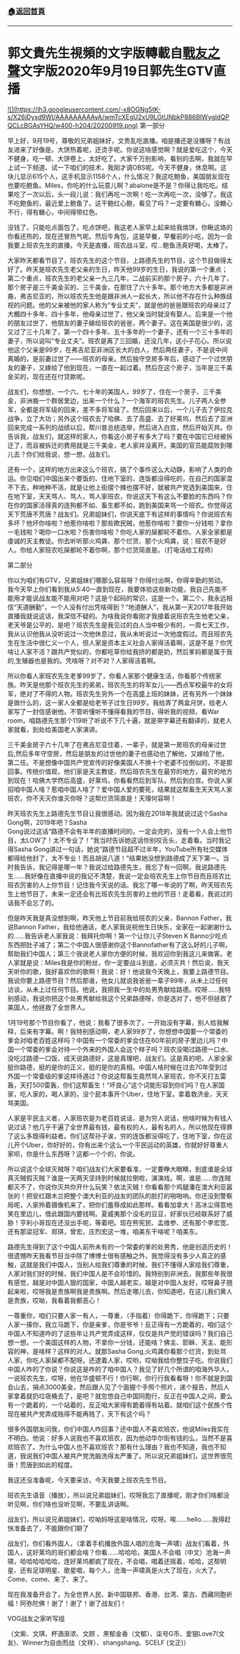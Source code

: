 ###  [:house:返回首頁](https://github.com/ourhimalayas/txt)
---

# 郭文貴先生視頻的文字版轉載自[戰友之聲](http://littleantvoice.blogspot.com)**文字版2020年9月19日郭先生GTV直播**

[!\[\](https://lh3.googleusercontent.com/-x8OGNg5tK-s/X26iDyxd9WI/AAAAAAAAAyA/wmTcXEgU2xU9LGtUNbkP886BIWygldQPQCLcBGAsYHQ/w400-h204/20200919.png)](https://lh3.googleusercontent.com/-x8OGNg5tK-s/X26iDyxd9WI/AAAAAAAAAyA/wmTcXEgU2xU9LGtUNbkP886BIWygldQPQCLcBGAsYHQ/20200919.png)
第一部分


早上好，9月19号，尊敬的兄弟姐妹好，文贵乱吃直播。咱是播还是没播呀？有战友进来了好像是。大饼热着呢，还烫手呢。你说这啥感觉啊？就是爱吃这个，今天不健身，吃一顿、大饼卷上，太好吃了。大家千万别影响，看别的去啊，我就在早上试一下频道、试一下咱们的技术，我刚才调OBS呢。今天不健身，休息啊。这块儿显示615个人，这手机显示1158个人，什么情况？我这吃鲍鱼，美国朋友现在也要吃鲍鱼。Miles，你吃的什么玩意儿啊？abalone是不是？你得让我吃吃。结果吃了一次以后，头一段儿说：我们再吃一次啊！吃一次再吃一次，没够了。我这不吃鲍鱼的，最近爱上鲍鱼了。这干鲍红心鲍，看见了吗？一定要有糖心，没糖心不行，得有糖心，中间得带红色。

没钱了，只能吃点面包了，吃点饼吧，我这老人家早上起来给我烙饼，你瞅这烙的你看还热的，现在还冒热气呢。然后牛角包，这是早餐，早餐前的小吃，因为一会我要上班农先生的直播，今天是直播，班农战斗室，哎…鲍鱼汤真好喝，太棒了。

大家昨天都看节目了，班农先生的这个节目，上路德先生的节目，这个节目做得太好了。昨天是班农先生老父亲的生日，昨天他99岁的生日，我说的第一个重点；第二个重点，班农先生的老父亲一九三几年，二战前买的那个房子，六十几年了，那个房子是三千美金买的、三千美金，在那住了六十多年。那个地方大多都是非洲裔，弗吉尼亚的，所以班农先生他是跟非洲人一起长大，所以他不存在什么种族歧视的问题。他的父亲被他的家人称为“专业丈夫”，就是他的爸爸跟班农的母亲过了大概四十多年、四十多年，他母亲过世了，他父亲当时就没有娶人。后来是一个他的朋友过世了，他朋友的妻子嫁给班农的爸爸，两个妻子。这在美国是很少的，这又过了三十几年了，第一个四十多年、五十多年的一个妻子，还有一个三十多年的妻子，所以说叫“专业丈夫”。班农是离了三回婚，还没几年，这小子花心。所以说他这个父亲是99岁，在弗吉尼亚非洲区长大的白人，然后两任妻子，不是说中间离婚的，是前妻过世了——班农的母亲。然后独守空房多年后，感动了一个过世朋友的妻子，又嫁给了他到现在，一直在一起过着。然后在这个房子，当年是三千美金买的，现在还在付贷款呢。

战友们，你想想，一个六、七十年的美国人，99岁了，住在一个房子、三千美金，非洲裔一个群居里边，出来一个什么？一个海军的班农先生。儿子两人全参军，全都是将军级的回来，差不多将军级了。然后回来以后，一个儿子去了伊拉克战争，立了大功；另外这个班农去了哈佛、去了高盛、去了好莱坞，然后去了亚洲回来完成一系列的战绩以后，帮川普总统选举，然后进入白宫，然后开始灭共。你告诉我，战友们，就这样的家人，你看这小房子有多大了吗？要在中国它已经被拆迁了，而且被拆迁的费用就是三千美金，老人家并没离开。美国的官员能腐败到哪儿去？你们给我说，想一想，战友们。

还有一个，这样的地方出来这么个班农，搞了个事件这么大动静，影响了人类的命运。你见咱们中国出来个要饭的、住地下室的、连饭都没得吃的，在自己的国家混不下去，种地种不活，就是让他上街摆个摊也摆不好，就被共产党选到美国来，住在地下室，天天骂人、骂人，骂人家班农，你说这天下有这么不要脸的东西吗？你在你的国家活得真的连狗都不如、畜生都不如，跑到美国来骂一个班农。你觉得这天下荒唐不荒唐？战友们。兄弟姐妹们，你说天底下有这样的事情吗？你说班农有多坏？他坏你啥啦？他惹你啥啦？那些欺民贼，他惹你啥啦？要你一分钱啦？拿你一毛钱啦？喝你一口水啦？伤害你啥啦？你吃人家的屎都轮不着你。人家全家都是虔诚的天主教徒。你去听听那火鸡龚、那个烂货、那个火鸡龚，说：班农不是好人。你给人家班农吃屎都轮不着你啊，那个烂货简直是。（打电话给工程师）

第二部分

你以为咱们有GTV，兄弟姐妹们哪那么容易呀？你得付出啊，你得辛勤的劳动。我今天早上你们看到我从5:40一直到现在，我要体验这些新功能，我自己先能不能用才能说战友能不能用对吧？这是个起码的常识，这是一个。第二个，我永远相信“天道酬勤”，一个人没有付出凭啥得到？“地道酬人”，我从第一天2017年我开始直播我就说这话，我深信不疑的。为啥我说你看刚才我接着说班农先生他老父亲，老天爷是公平的，是吧？班农先生是我见过的白人当中极少有的，一周七天工作，我从认识他我从没听说过一次他休息过，我从未听说过一次他度假过。而且班农先生在生活中很仁义一个人，但人家是资本主义社会人家得活着啊，这是不是？你凭啥让人家不活？跟共产党似的，你都吃草你给我挤的都是奶，然后爹妈都是属于我的,生殖器也是我的。凭啥呀？对不对？人家得活着啊。

所以你看人家班农先生老爹99岁了，你看人家那个健康生活，你看那个传统家族。昨天是他那个班农先生的弟弟，班农先生的将军女儿——西点军校最牛的女将军，绝对了不得的人物。班农先生另外一个在高盛上班的妹妹，还有另外一个妹妹是做什么的，这一家人全都是给老爷子过生日99岁。我给弄了两盒月饼，给老人家写了一封信感谢他。不管听懂听不懂得看我的节目，得听我的视频，看War room，咱路德先生那个119听了听说不下几十遍，就是带字幕还有翻译的，就老人家就看，到处给美国老人家演讲。

三千美金房子六十几年了在弗吉尼亚住着，一辈子，就是第一房班农的母亲过世后,然后多年守空房，然后是朋友的过世他的妻子也感动也了解他，又嫁给了他，第二任。不是想像中国共产党宣传的好像美国人不换十个老婆不拉倒似的，不是那回事。传统价值观，他们家是天主教徒，然后班农先生在最穷的地方，最穷的地方到现在！哈佛大学然后高盛，好莱坞，你看看然后到军队，然后到白宫。你说人家招咱中国人啥？惹咱中国人啥了？爱中国人爱的要死，结果就这帮畜生天天骂人家班农，你不天灭你谁灭你呀？这帮烂货简直是！天理何容啊！

昨天班农先生上路德先生节目让我很感动。因为我在2018年我就说过这个Sasha Gong啊，2019年吧？Sasha<br>Gong说过这话“路德不会有半年的直播时间的，一定会完的，没有一个人会上他节目，太LOW了！太不专业了！”我当时告诉她这话你别咬舌头，走着看。当时我记得Sasha Gong讲过一句话，她说“路德节目超不过半年，YouTube所有社交媒体都得给他封了，太不专业！而且胡说八道！”结果她没想到路德成了天下第一。当时我告诉，我记得是哪一年？我说过给路德先生，我忘了有一回啊，我说路德先生……我好像在直播中说的我记不清楚，我说一定会班农先生上你节目而且班农比班农厉害的人上你节目！记住我今天说的话。我忘了哪一年说的了啊，昨天班农先生上他节目了，未来一定还会有比班农先生厉害的上他的节目！走着看，我说过的话我不会忘了的。

但是昨天我是真没想到啊，昨天他上节目前我给班农的父亲，Bannon Father，我说Bannon Father，我给他通话，老人家我说祝他生日快乐，全家在一起谢谢什么的……我告诉老人家我说：我拜托你啊！第一个让你儿子Steven K Banno少吃点东西把肚子减了；第二个中国人很感谢你这个Bannofather有了这么好的儿子啊，帮助我们中国人；第三个我说老人家你方便的时候，我欢迎你到我这儿来做客。老人家就是说：Miles我是你的粉丝，你一定要战斗到底，必须灭共！然后说，我天天听你的歌，我好喜欢你的歌啊！我说：好！他说我今天晚上，我要上路德节目。我说你要上路德节目？然后那谁，他女儿就说我爸爸一辈子99年，从未上过任何访谈，从未上过任何节目。他说，我把我一生中的处男秀献给路德。哎呀……我特别感动，我说你把这个处男秀献给我这个兄弟路德呀，你是选对了，他不但拯救了美国人，他拯救了全世界人。

1月19号那个节目你看了，他说：我看了很多次了，一开始没有字幕，别人给我解释，后来有字幕。啊！我特别感动啊，老人家99岁了，你想想中国要一个常委的爹会对咱老百姓这样吗？中国有一个常委的爹会住在60年前的房子里边儿吗？中国一个常委的爹会对待一个外来的外国人会这个样子吗？班农没喝过路德一口水、没吃过路德一口饭、成天说路德好，这是真理吧，战友们。这是真的吧，人家全家挺你路德，挺的是你的正义，挺的是你的真相。中国人啥时候在过去70年受到过外国一个常委级的爹这样待遇过？你说这帮畜生竟然骂人家班农，你不天打五雷轰，天打500雷轰，你们这帮畜生！“坏良心”这个词能形容到你们吗？在人家国家，吃人家的，喝人家的，没个屁本事开个Uber，住地下室，拿着救济金，天天骂美国。

人家是平民主义者，人家班农是为老百姓说话，是为穷人说话，他啥时候为有钱人说过话？他几乎干遍了全世界最有钱，最有权的人，最有名的人，所以他现在得罪了这么多既得利益者。你们这帮孙子诶，穷的连饭都没得吃了，住地下室，你在这儿开个Uber，你好好的，你有出来个这么一个平民运动的英雄，你就好好尊重人家呗，你是什么东西呀？这都一个个的，你说。

所以说这个全球灭贼呀？咱们战友们大家要看准，一定要睁大眼睛，到底谁是全球真灭贼假灭贼？谁是一天两天坚持到时候就拉倒啦，演演戏。啊，谁是……你连贼都灭不了，你说你灭共你开什么玩笑？依法灭贼！你看看那个鸡腿潘在澳大利亚嚣张的！把安红跟木兰把整个澳大利亚的战友的团队的脸打的啪啪响。你还没到警察局呢，人家拎着摄像机来了，把你们羞辱成如此那样。看看加拿大！高冰尘得意地笑在里边儿，借此跟国内要钱啊。夏威夷那个没毛的豆豆，好家伙已经联系好了威胁！亨利小哥现在还没出手呢，等着吧。现在熊宪民、孟维参、还有那个李宏宽、还有那梁冠军、郑琪，曾宏，庄烈宏这一堆，咱美东干啥呢？咱美东。

路德先生得到了这个中国人前所未有的一个常委的爹的处男秀，他是创造历史的！很遗憾昨天我看节目当中除了博博士很有感触之外，我觉得没有多少人真正的感触，这就是我们中国人，当别人给我们尊重的时候，我们不懂得人家给我们尊重，人家对我们好的时候，我们中国人是不会珍惜的。我特别到非洲去，我那些年我很有感觉，越是对中国人狠的国家，中国人越老实，越是对中国人友好，哎呀鼻子翘起来啦，哎呀我是贵族啊我是贵族啊。然后走哪儿去，你知道吧，在这儿我们黄人是贵族，哎呦，我看着我都恶心！

一尊重你，咱们只要人家一有人，一尊重，（手指着）你得跪下，你得跪下；只要人家一揍你，我立马跪下，你是亲爹，你是爷爷！反正得有一方跪着的，咱们这个中国人不知道咋的了这些年让共产党弄成这样，仅仅是共产党的错误吗？我们自己想一想。一个美国这样的人物，不拿你一分钱，还能啥？佛主、耶稣、天主、能形容的神，是啥样？这样的对人。就那Sasha Gong,火鸡龚你看那个烂货，到处骂人家，你吃人家屎都不配呀。还逮着人家，哎哟，哎呦我给你整饺子吃。你说我们中国人咋的了你说？你说这是咋的了咱中国人？我见了好几个所谓的咱海外华人，一说班农先生，哎呀，他在华盛顿不行！你行啊，你行行我看看呀！你不就是到国会山去，捐点3000美金，然后跟人见了个面握个手照个照片，递个报告，然后人家拿着就扔垃圾桶去了，是吧？就忽悠自己中国同胞行，反正在中国人之间，要么有一个跪着的，一个站着的，反正咱大家得有跪着得有站着。就咱们这个民族个性现在被共产党弄成贱得不能再贱了，天下有这个吗？

很多外国朋友问我，你们中国人咋回事？还中国人不喜欢班农，他说Miles我实在不明白。他说：好多人说我也不喜欢班农，因为他动华尔街有钱的么，当然不是喜欢班农了。为什么中国人也不喜欢班农？那有什么理由？我也不知道，我也不知道，我说我们中国人被共产党洗脑洗得太严重了。所以说兄弟姐妹们，这世界很荒唐！荒唐到如此的程度。

我这还没准备呢，今天要采访，今天我要上班农先生节目。

班农先生语音（播放），所以说兄弟姐妹们，哎呀我忘了直播呢，刚才你们啥都没听见啊，你们啥也没听见啊，不要乱讲话啊。

战友们，所以说兄弟姐妹们，哎呦妈呀这是啥情况，哎呀。唉……hello……我得赶快准备去了，不能跟你们聊了

战友们，你们看外国人，（拿着手机播放外国人唱的沧海一声啸）战友们看着，外国人，这好莱坞的哥们都会啥？你看……哈哈哈，美国人不会唱（中文）沧海一声啸，哈哈哈哈哈哈，连好莱坞都疯了现在，不会唱，唱着还摇着，哈哈，这帮明星、还有足球明星、歌星唱，每个人，沧海一声啸真是火大了现在，火大了。Come、come、来了、来了。

现在我准备开会了，为全世界人民、新中国联邦、香港、台湾、蒙古、西藏同胞祈福！阿弥陀佛！谢了！谢了！谢了战友们！

VOG战友之家听写组

（文紫、文琪、杯酒渐浓、文顾 、黑郁金香（文郁）、柒号G币、爱狠Love7(文友)、Winner为自由而战（文祥）、shangshang、SCELF (文正)）<br>